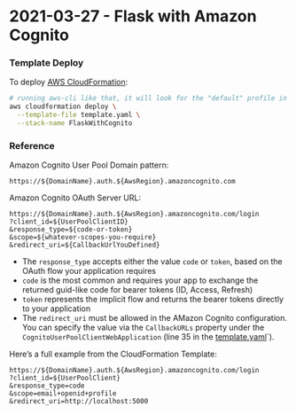 # 2021-03-27 - Flask with Amazon Cognito

### Template Deploy

To deploy [AWS CloudFormation](https://aws.amazon.com/cloudformation/):

```bash
# running aws-cli like that, it will look for the "default" profile in `~/.aws/credentials`
aws cloudformation deploy \
  --template-file template.yaml \
  --stack-name FlaskWithCognito
```

### Reference

Amazon Cognito User Pool Domain pattern:

```
https://${DomainName}.auth.${AwsRegion}.amazoncognito.com
```

Amazon Cognito OAuth Server URL:

```
https://${DomainName}.auth.${AwsRegion}.amazoncognito.com/login
?client_id=${UserPoolClientID}
&response_type=${code-or-token}
&scope=${whatever-scopes-you-require}
&redirect_uri=${CallbackUrlYouDefined}
```

- The `response_type` accepts either the value `code` or `token`, based on the OAuth flow your application requires
- `code` is the most common and requires your app to exchange the returned guid-like code for bearer tokens (ID, Access, Refresh)
- `token` represents the implicit flow and returns the bearer tokens directly to your application
- The `redirect_uri` must be allowed in the AMazon Cognito configuration. You can specify the value via the `CallbackURLs` property under the `CognitoUserPoolClientWebApplication` (line 35 in the [template.yaml](./template.yaml)`).

Here’s a full example from the CloudFormation Template:

```
https://${DomainName}.auth.${AwsRegion}.amazoncognito.com/login
?client_id=${UserPoolClient}
&response_type=code
&scope=email+openid+profile
&redirect_uri=http://localhost:5000
```
